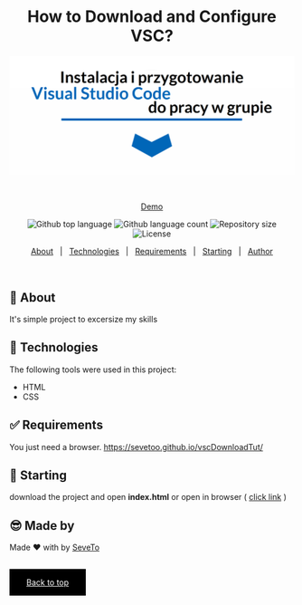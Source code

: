 <div align="center" id="top"> 
  
<h1 align="center">How to Download and Configure VSC?</h1>
  <a target="_blank" href="https://sevetoo.github.io/vscDownloadTut/">
  <img src="./preview.png" alt="One Div Element" />
  </a>

&#xa0;

<a target="_blank" href="https://sevetoo.github.io/vscDownloadTut/">Demo</a>

</div>

<p align="center">
  <img alt="Github top language" src="https://img.shields.io/github/languages/top/SeveToo/vscDownloadTut?color=56BEB8">

  <img alt="Github language count" src="https://img.shields.io/github/languages/count/SeveToo/vscDownloadTut?color=56BEB8">

  <img alt="Repository size" src="https://img.shields.io/github/repo-size/SeveToo/vscDownloadTut?color=56BEB8">

  <img alt="License" src="https://img.shields.io/github/license/SeveToo/vscDownloadTut?color=56BEB8">
</p>

<p align="center">
  <a href="#dart-about">About</a> &#xa0; | &#xa0; 
  <!-- <a href="#sparkles-features">Features</a> &#xa0; | &#xa0; -->
  <a href="#rocket-technologies">Technologies</a> &#xa0; | &#xa0;
  <a href="#white_check_mark-requirements">Requirements</a> &#xa0; | &#xa0;
  <a href="#checkered_flag-starting">Starting</a> &#xa0; | &#xa0;
  <a href="https://github.com/SeveToo" target="_blank">Author</a>
</p>

<br>

## :dart: About

<!-- Make some description to me -->

It's simple project to excersize my skills 

<!-- ## :sparkles: Features
:heavy_check_mark: You can set interval between rounds \
:heavy_check_mark: You see how many correct and wrong answers you get\ -->

## :rocket: Technologies

The following tools were used in this project:

- HTML
- CSS

## :white_check_mark: Requirements

You just need a browser.
https://sevetoo.github.io/vscDownloadTut/

## :checkered_flag: Starting

download the project and open **index.html**
or open in browser ( <a href="https://sevetoo.github.io/vscDownloadTut/" >click link</a> )

## 😎 Made by

Made ❤ with by <a href="https://github.com/SeveToo" target="_blank">SeveTo</a>

&#xa0;

<a href="#top" style="color: #fff; background: black; padding: 15px 30px">Back to top</a>
